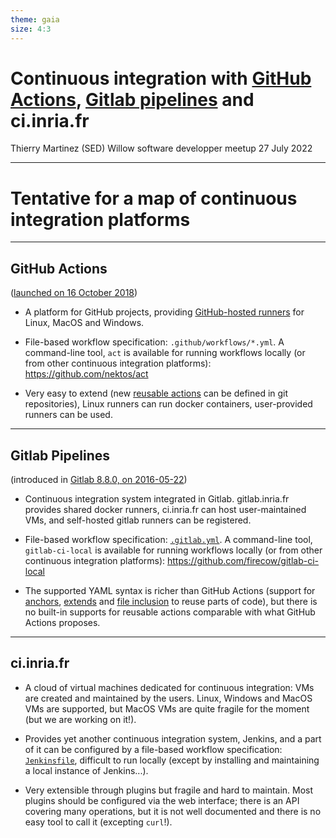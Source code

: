```yaml
---
theme: gaia
size: 4:3
---
```


# Continuous integration with [GitHub Actions], [Gitlab pipelines] and ci.inria.fr

[GitHub Actions]: https://docs.github.com/en/actions
[Gitlab pipelines]: https://docs.gitlab.com/ee/ci/pipelines/

Thierry Martinez (SED)
Willow software developper meetup
27 July 2022

---

# Tentative for a map of continuous integration platforms

---

## GitHub Actions

([launched on 16 October 2018](https://github.blog/2018-10-16-future-of-software/))

- A platform for GitHub projects, providing [GitHub-hosted runners]
  for Linux, MacOS and Windows.

  [GitHub-hosted runners]: https://docs.github.com/en/actions/using-github-hosted-runners/about-github-hosted-runners#supported-runners-and-hardware-resources

- File-based workflow specification: `.github/workflows/*.yml`.
  A command-line tool, `act` is available for running workflows
  locally (or from other continuous integration platforms):
  https://github.com/nektos/act

- Very easy to extend (new [reusable actions] can be defined in git
  repositories), Linux runners can run docker containers,
  user-provided runners can be used.

[reusable actions]: https://docs.github.com/en/actions/creating-actions/creating-a-composite-action

---

## Gitlab Pipelines

(introduced in [Gitlab 8.8.0, on 2016-05-22](https://gitlab.com/gitlab-org/gitlab-foss/-/blob/master/changelogs/archive.md#880-2016-05-22))

- Continuous integration system integrated in Gitlab. gitlab.inria.fr
  provides shared docker runners, ci.inria.fr can host user-maintained VMs,
  and self-hosted gitlab runners can be registered.

- File-based workflow specification: [`.gitlab.yml`].  A command-line
  tool, `gitlab-ci-local` is available for running workflows locally
  (or from other continuous integration platforms):
  https://github.com/firecow/gitlab-ci-local

  [`.gitlab.yml`]: https://docs.gitlab.com/ee/ci/yaml/

- The supported YAML syntax is richer than GitHub Actions (support for
  [anchors], [extends] and [file inclusion] to reuse parts of code), but
  there is no built-in supports for reusable actions comparable with
  what GitHub Actions proposes.

  [anchors]: https://docs.gitlab.com/ee/ci/yaml/yaml_optimization.html#anchors
  [extends]: https://docs.gitlab.com/ee/ci/yaml/yaml_optimization.html#use-extends-to-reuse-configuration-sections
  [file inclusion]: https://docs.gitlab.com/ee/ci/yaml/includes.html

---

## ci.inria.fr

- A cloud of virtual machines dedicated for continuous integration:
  VMs are created and maintained by the users.  Linux, Windows and
  MacOS VMs are supported, but MacOS VMs are quite fragile for the
  moment (but we are working on it!).

- Provides yet another continuous integration system, Jenkins, and a
  part of it can be configured by a file-based workflow specification:
  [`Jenkinsfile`], difficult to run locally (except by installing and
  maintaining a local instance of Jenkins...).

  [`Jenkinsfile`]: https://www.jenkins.io/doc/book/pipeline/jenkinsfile/

- Very extensible through plugins but fragile and hard to
  maintain. Most plugins should be configured via the web interface;
  there is an API covering many operations, but it is not well
  documented and there is no easy tool to call it (excepting `curl`!).
